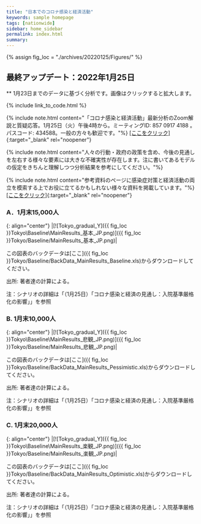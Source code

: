 ```yaml
---
title: "日本でのコロナ感染と経済活動"
keywords: sample homepage
tags: [nationwide]
sidebar: home_sidebar
permalink: index.html
summary:
---
```


{% assign fig_loc = "./archives/20220125/Figures/" %}

## 最終アップデート：2022年1月25日
** 1月23日までのデータに基づく分析です。画像はクリックすると拡大します。

{% include link_to_code.html %}

{% include note.html content="「コロナ感染と経済活動」最新分析のZoom解説と質疑応答。1月25日（火）午後4時から。ミーティングID: 857 0917 4188 。パスコード: 434588。一般の方々も歓迎です。"%}
[[ここをクリック]](https://u-tokyo-ac-jp.zoom.us/j/85709174188?pwd=cm5pTjJ0ZU9nelpWUkU3N2tyOGZLZz09){:target="_blank" rel="noopener"}

{% include note.html content="人々の行動・政府の政策を含め、今後の見通しを左右する様々な要素には大きな不確実性が存在します。注に書いてあるモデルの仮定をきちんと理解しつつ分析結果を参考にしてください。"%}

{% include note.html content="参考資料のページに感染症対策と経済活動の両立を模索する上でお役に立てるかもしれない様々な資料を掲載しています。"%}
[[ここをクリック]](https://covid19outputjapan.github.io/JP/resources.html){:target="_blank" rel="noopener"}



### A．1月末15,000人

{: align="center"}
|[![Tokyo_gradual_Y]({{ fig_loc }}Tokyo\Baseline\MainResults_基本_JP.png)]({{ fig_loc }}Tokyo/Baseline/MainResults_基本_JP.png)|

この図表のバックデータは[ここ]({{ fig_loc }}Tokyo/Baseline/BackData_MainResults_Baseline.xls)からダウンロードしてください。

出所: 著者達の計算による。<br>

注：シナリオの詳細は「（1月25日）「コロナ感染と経済の見通し：入院基準厳格化の影響」」を参照

### B.  1月末10,000人

{: align="center"}
|[![Tokyo_gradual_Y]({{ fig_loc }}Tokyo\Baseline\MainResults_悲観_JP.png)]({{ fig_loc }}Tokyo/Baseline/MainResults_悲観_JP.png)|

この図表のバックデータは[ここ]({{ fig_loc }}Tokyo/Baseline/BackData_MainResults_Pessimistic.xls)からダウンロードしてください。

出所: 著者達の計算による。<br>

注：シナリオの詳細は「（1月25日）「コロナ感染と経済の見通し：入院基準厳格化の影響」」を参照

### C. 1月末20,000人

{: align="center"}
|[![Tokyo_gradual_Y]({{ fig_loc }}Tokyo\Baseline\MainResults_楽観_JP.png)]({{ fig_loc }}Tokyo/Baseline/MainResults_楽観_JP.png)|

この図表のバックデータは[ここ]({{ fig_loc }}Tokyo/Baseline/BackData_MainResults_Optimistic.xls)からダウンロードしてください。

出所: 著者達の計算による。<br>

注：シナリオの詳細は「（1月25日）「コロナ感染と経済の見通し：入院基準厳格化の影響」」を参照







